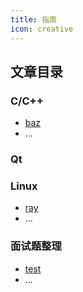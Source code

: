 ```yaml
---
title: 指南
icon: creative
---
```


## 文章目录

### C/C++

- [baz](bar/baz.md)
- ...

### Qt

### Linux

- [ray](foo/ray.md)
- ...


### 面试题整理

- [test](../notes/C_C++InterviewQuestions.md)
- ...

